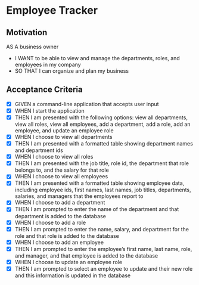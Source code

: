 # Employee Tracker




## Motivation 
AS A business owner
- I WANT to be able to view and manage the departments, roles, and employees in my company
- SO THAT I can organize and plan my business

## Acceptance Criteria
- [x] GIVEN a command-line application that accepts user input
- [x] WHEN I start the application
- [x] THEN I am presented with the following options: view all departments, view all roles, view all employees, add a department, add a role, add an employee, and update an employee role
- [x] WHEN I choose to view all departments
- [x] THEN I am presented with a formatted table showing department names and department ids
- [x] WHEN I choose to view all roles
- [x] THEN I am presented with the job title, role id, the department that role belongs to, and the salary for that role
- [x] WHEN I choose to view all employees
- [x] THEN I am presented with a formatted table showing employee data, including employee ids, first names, last names, job titles, departments, salaries, and managers that the employees report to
- [x] WHEN I choose to add a department
- [x] THEN I am prompted to enter the name of the department and that department is added to the database
- [x] WHEN I choose to add a role
- [x] THEN I am prompted to enter the name, salary, and department for the role and that role is added to the database
- [x] WHEN I choose to add an employee
- [x] THEN I am prompted to enter the employee’s first name, last name, role, and manager, and that employee is added to the database
- [x] WHEN I choose to update an employee role
- [x] THEN I am prompted to select an employee to update and their new role and this information is updated in the database